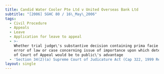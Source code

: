 ```yaml
---
title: Candid Water Cooler Pte Ltd v United Overseas Bank Ltd
subtitle: "[2006] SGHC 80 / 16\_May\_2006"
tags:
  - Civil Procedure
  - Appeals
  - Leave
  - Application for leave to appeal
  - >-
    Whether trial judge\'s substantive decision containing prima facie case of
    error of law or case concerning issue of importance upon which determination
    of Court of Appeal would be to public\'s advantage
  - 'Section 34(2)(a) Supreme Court of Judicature Act (Cap 322, 1999 Rev Ed)'
layout: single
---
```



